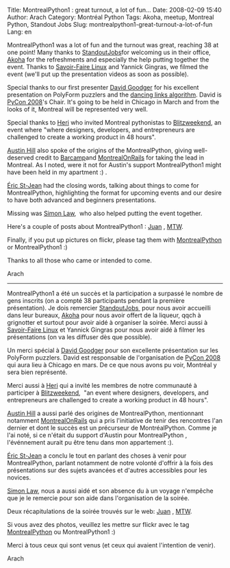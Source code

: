 Title: MontrealPython1 : great turnout, a lot of fun…
Date: 2008-02-09 15:40
Author: Arach
Category: Montréal Python
Tags: Akoha, meetup, Montreal Python, Standout Jobs
Slug: montrealpython1-great-turnout-a-lot-of-fun
Lang: en

MontrealPython1 was a lot of fun and the turnout was great, reaching 38
at one point! Many thanks to [StandoutJobs][]for welcoming us in their
office, [Akoha][] for the refreshments and especially the help putting
together the event. Thanks to [Savoir-Faire Linux][] and Yannick
Gingras, we filmed the event (we'll put up the presentation videos as
soon as possible).

Special thanks to our first presenter [David Goodger][] for his
excellent presentation on PolyForm puzzlers and the [dancing links
algorithm][]. David is [PyCon 2008][]'s Chair. It's going to be held in
Chicago in March and from the looks of it, Montreal will be represented
very well.

Special thanks to [Heri][] who invited Montreal pythonistas to
[Blitzweekend][], an event where "where designers, developers, and
entrepreneurs are challenged to create a working product in 48 hours".

[Austin Hill][] also spoke of the origins of the MontrealPython, giving
well-deserved credit to [Barcamp][]and [MontrealOnRails][] for taking
the lead in Montreal. As I noted, were it not for Austin's support
MontrealPython1 might have been held in my apartment :) .

[Éric St-Jean][] had the closing words, talking about things to come for
MontrealPython, highlighting the format for upcoming events and our
desire to have both advanced and beginners presentations.

Missing was [Simon Law][],  who also helped putting the event together.

Here's a couple of posts about MontrealPython1 : [Juan][] , [MTW][].

Finally, if you put up pictures on flickr, please tag them with
[MontrealPython][] or MontrealPython1 :)

Thanks to all those who came or intended to come.

Arach

---

MontrealPython1 a été un succès et la participation a surpassé le nombre
de gens inscrits (on a compté 38 participants pendant la première
présentation). Je dois remercier [StandoutJobs ][StandoutJobs] pour nous
avoir accueilli dans leur bureaux, [Akoha][] pour nous avoir offert de
la liqueur, qqch à grignotter et surtout pour avoir aidé à organiser la
soirée. Merci aussi à [Savoir-Faire Linux][] et Yannick Gingras pour
nous avoir aidé à filmer les présentations (on va les diffuser dès que
possible).

Un merci spécial à [David Goodger][] pour son excellente présentation
sur les PolyForm puzzlers. David est responsable de l'organisation de
[PyCon 2008][] qui aura lieu à Chicago en mars. De ce que nous avons pu
voir, Montréal y sera bien représenté.

Merci aussi à [Heri][] qui a invité les membres de notre communauté à
participer à [Blitzweekend][],  "an event where designers, developers,
and entrepreneurs are challenged to create a working product in 48
hours".

[Austin Hill][] a aussi parlé des origines de MontrealPython,
mentionnant notamment [MontrealOnRails][] qui a pris l'initiative de
tenir des rencontres l'an dernier et dont le succès est un précurseur de
MontréalPython. Comme je l'ai noté, si ce n'était du support d'Austin
pour MontrealPython , l'événnement aurait pu être tenu dans mon
appartement :).

[Éric St-Jean][] a conclu le tout en parlant des choses à venir pour
MontrealPython, parlant notamment de notre volonté d'offrir à la fois
des présentations sur des sujets avancées et d'autres accessibles pour
les novices.

[Simon Law][], nous a aussi aidé et son absence du à un voyage n'empêche
que je le remercie pour son aide dans l'organisation de la soirée.

Deux récapitulations de la soirée trouvés sur le web: [Juan][] ,
[MTW][].

Si vous avez des photos, veuillez les mettre sur flickr avec le tag
[MontrealPython][] ou MontrealPython1 :)

Merci à tous ceux qui sont venus (et ceux qui avaient l'intention de
venir).

Arach

  [StandoutJobs]: http://standoutjobs.com "Standout Jobs"
  [Akoha]: http://akoha.org "Akoha"
  [Savoir-Faire Linux]: http://www.savoirfairelinux.com/
    "Savoir-Faire Linux"
  [David Goodger]: http://python.net/~goodger/ "David Goodger"
  [dancing links algorithm]: http://en.wikipedia.org/wiki/Dancing_Links
    "Dancing Links Algorithm (DLX)"
  [PyCon 2008]: http://us.pycon.org/2008/about/ "PyCon 2008"
  [Heri]: http://montrealtechwatch.com/ "Montreal Tech Watch"
  [Blitzweekend]: http://blitzweekend.com/ "BlitzWeekEnd"
  [Austin Hill]: http://www.billionswithzeroknowledge.com/
    "Austin Hill's blog"
  [Barcamp]: http://barcampmontreal.org "BarCampMontreal"
  [MontrealOnRails]: http://montrealonrails.com "Montreal On Rails"
  [Éric St-Jean]: http://wwd.ca/ "Eric St-Jean"
  [Simon Law]: http://sfllaw.livejournal.com/ "Simon Law"
  [Juan]: http://jdilelle.wordpress.com/2008/02/08/back-to-montreal-with-python-fun/
    "Juan's blog"
  [MTW]: http://montrealtechwatch.com/2008/02/08/montrealpython1-gathers-local-python-community/
    "Montreal Tech Watch"
  [MontrealPython]: http://flickr.com/search/?q=montrealpython+&m=tags
    "Montreal Python on Flickr"
